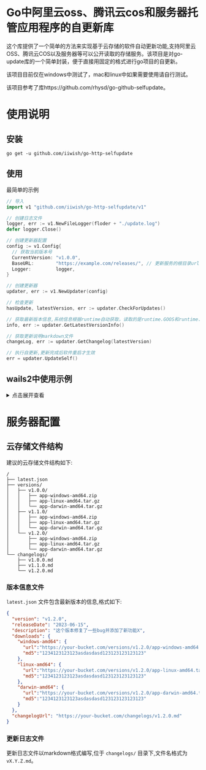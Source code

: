 Go中阿里云oss、腾讯云cos和服务器托管应用程序的自更新库
==============================================================

这个库提供了一个简单的方法来实现基于云存储的软件自动更新功能,支持阿里云OSS、腾讯云COS以及服务器等可以公开读取的存储服务。该项目是对go-update库的一个简单封装，便于直接用固定的格式进行go项目的自更新。

该项目目前仅在windows中测试了，mac和linux中如果需要使用请自行测试。

该项目参考了库https://github.com/rhysd/go-github-selfupdate。

# 使用说明

## 安装
```
go get -u github.com/iiwish/go-http-selfupdate
```

## 使用
最简单的示例
``` go
// 导入
import v1 "github.com/iiwish/go-http-selfupdate/v1"

// 创建日志文件
logger, err := v1.NewFileLogger(floder + "./update.log")
defer logger.Close()

// 创建更新器配置
config := v1.Config{
  // 获取当前版本号
  CurrentVersion: "v1.0.0",
  BaseURL:        "https://example.com/releases/", // 更新服务的根目录url
  Logger:         logger,
}

// 创建更新器
updater, err := v1.NewUpdater(config)

// 检查更新
hasUpdate, latestVersion, err := updater.CheckForUpdates()

// 获取最新版本信息,系统信息根据runtime自动获取，读取的是runtime.GOOS和runtime.GOARCH，对应latest.json中的配置
info, err := updater.GetLatestVersionInfo()

// 获取更新说明markdown文件
changeLog, err := updater.GetChangelog(latestVersion)

// 执行自更新,更新完成后软件重启才生效
err = updater.UpdateSelf()

```

## wails2中使用示例

<details>
<summary>点击展开查看</summary>

update.go文件代码如下
``` go
package update

import (
	v1 "github.com/iiwish/go-http-selfupdate/v1"
)

const (
	Version   = "v1.0.0" // 当前版本号，发版时记得修改
	UpdateURL = "https://example.com/releases/" // 更新服务的根目录url
)

type UpdaterService struct {
	updater *v1.Updater
}

func NewUpdaterService() (*UpdaterService, error) {
	// 创建日志
	logger, err := logger()
	if err != nil {
		return nil, err
	}

	// 创建更新器配置
	config := v1.Config{
		// 获取当前版本号
		CurrentVersion: Version,
		BaseURL:        UpdateURL,
		Logger:         logger,
	}

	// 创建更新器
	updater, err := v1.NewUpdater(config)
	if err != nil {
		return nil, err
	}

	return &UpdaterService{updater: updater}, nil
}

func (s *UpdaterService) CheckForUpdates() (bool, string, error) {
	// 检查更新
	hasUpdate, latestVersion, err := v1.CheckForUpdates(s.updater)
	if err != nil {
		return false, "", err
	}
	return hasUpdate, latestVersion, nil
}

func (s *UpdaterService) GetLatestVersionInfo() (*v1.LatestVersionInfo, error) {
	// 获取最新版本信息
	info, err := v1.GetLatestVersionInfo(s.updater)
	if err != nil {
		return nil, err
	}
	return info, nil
}

func (s *UpdaterService) UpdateSelf() error {
	// 执行自我更新
	err := v1.UpdateSelf(s.updater)
	if err != nil {
		return err
	}
	return nil
}

func (s *UpdaterService) Version() string {
	return Version
}

func logger() (*v1.FileLogger, error) {
	// 获取当前目录
	floder := "./"
	// 创建日志文件
	logger, err := v1.NewFileLogger(floder + "update.log")
	if err != nil {
		// 处理错误
		return nil, err
	}
	defer logger.Close()

	return logger, nil
}

```
</details>


# 服务器配置

## 云存储文件结构

建议的云存储文件结构如下:
```
/
├── latest.json
├── versions/
│   ├── v1.0.0/
│   │   ├── app-windows-amd64.zip
│   │   ├── app-linux-amd64.tar.gz
│   │   └── app-darwin-amd64.tar.gz
│   ├── v1.1.0/
│   │   ├── app-windows-amd64.zip
│   │   ├── app-linux-amd64.tar.gz
│   │   └── app-darwin-amd64.tar.gz
│   └── v1.2.0/
│       ├── app-windows-amd64.zip
│       ├── app-linux-amd64.tar.gz
│       └── app-darwin-amd64.tar.gz
└── changelogs/
    ├── v1.0.0.md
    ├── v1.1.0.md
    └── v1.2.0.md
```

### 版本信息文件

`latest.json` 文件包含最新版本的信息,格式如下:
```json
{
  "version": "v1.2.0",
  "releaseDate": "2023-06-15",
  "description": "这个版本修复了一些bug并添加了新功能X",
  "downloads": {
    "windows-amd64": {
      "url":"https://your-bucket.com/versions/v1.2.0/app-windows-amd64.zip",
      "md5":"1234123123123asdasdasd123123123123123"
    },
    "linux-amd64": {
      "url":"https://your-bucket.com/versions/v1.2.0/app-linux-amd64.tar.gz",
      "md5":"1234123123123asdasdasd123123123123123"
    },
    "darwin-amd64": {
      "url":"https://your-bucket.com/versions/v1.2.0/app-darwin-amd64.tar.gz",
      "md5":"1234123123123asdasdasd123123123123123"
    }
  },
  "changelogUrl": "https://your-bucket.com/changelogs/v1.2.0.md"
}
```

### 更新日志文件

更新日志文件以markdown格式编写,位于 `changelogs/` 目录下,文件名格式为 `vX.Y.Z.md`。

